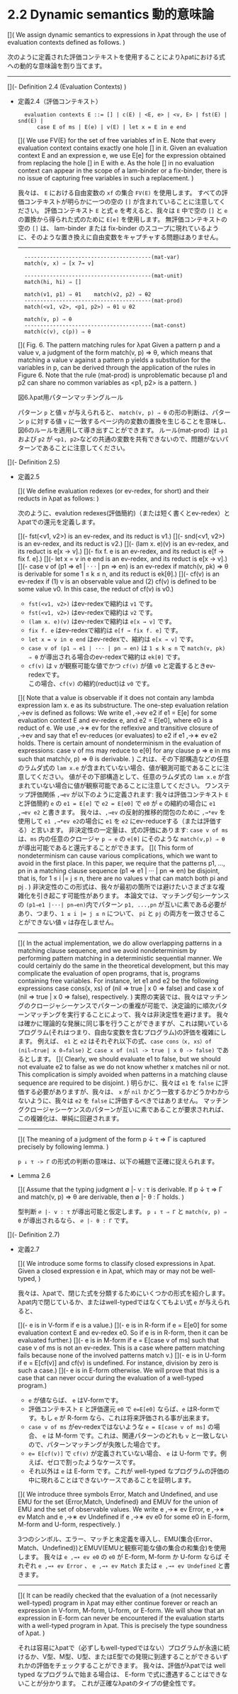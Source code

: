 # 2.2 Dynamic semantics 動的意味論

[](
We assign dynamic semantics to expressions in λpat through the use of evaluation contexts defined as follows.
)

次のように定義された評価コンテキストを使用することによりλpatにおける式への動的な意味論を割り当てます。

----

[](- Definition 2.4 (Evaluation Contexts)
)

- 定義2.4（評価コンテキスト）

		evaluation contexts E ::= [] | c(E) | <E, e> | <v, E> | fst(E) | snd(E) |
			case E of ms | E(e) | v(E) | let x = E in e end

	[](
	We use FV(E) for the set of free variables xf in E.
	Note that every evaluation context contains exactly one hole [] in it.
	Given an evaluation context E and an expression e, we use E[e] for the expression obtained from replacing the hole [] in E with e.
	As the hole [] in no evaluation context can appear in the scope of a lam-binder or a fix-binder, there is no issue of capturing free variables in such a replacement.
	)

	我々は、 `E` における自由変数の `xf` の集合 `FV(E)` を使用します。
	すべての評価コンテキストが明らかに一つの空の `[]` が含まれていることに注意してください。
	評価コンテキスト `E` と式 `e` を考えると、我々は `E` 中で空の `[]` と `e` の置換から得られた式のために `E[e]` を使用します。
	無評価コンテキストの空の `[]` は、 lam-binder または fix-binder のスコープに現れているように、そのような置き換えに自由変数をキャプチャする問題はありません。

	----

		----------------------------------------(mat-var)
		match(v, x) ⇒ [x 7→ v]

		----------------------------------------(mat-unit)
		match(hi, hi) ⇒ []

		match(v1, p1) ⇒ θ1    match(v2, p2) ⇒ θ2
		----------------------------------------(mat-prod)
		match(<v1, v2>, <p1, p2>) ⇒ θ1 ∪ θ2

		match(v, p) ⇒ θ
		----------------------------------------(mat-const)
		match(c(v), c(p)) ⇒ θ

	[](
	Fig. 6. The pattern matching rules for λpat
	Given a pattern p and a value v, a judgment of the form match(v, p) ⇒ θ, which means that matching a value v against a pattern p yields a substitution for the variables in p, can be derived through the application of the rules in Figure 6.
	Note that the rule (mat-prod) is unproblematic because p1 and p2 can share no common variables as <p1, p2> is a pattern.
	)

	図6.λpat用パターンマッチングルール

	パターン `p` と値 `v` が与えられると、 `match(v, p) ⇒ θ` の形の判断は、パターン `p` に対する値 `v` に一致するページ内の変数の置換を生じることを意味し、図6のルールを適用して導き出すことができます。
	ルール(mat-prod）は `p1` および `p2` が `<p1, p2>`などの共通の変数を共有できないので、問題がないパターンであることに注意してください。

[](- Definition 2.5)

- 定義2.5

	[](
	We define evaluation redexes (or ev-redex, for short) and their reducts in λpat as follows:
	)

	次のように、evalution redexes(評価簡約)（または短く書くとev-redex）とλpatでの還元を定義します。

	[](- fst(<v1, v2>) is an ev-redex, and its reduct is v1.)
	[](- snd(<v1, v2>) is an ev-redex, and its reduct is v2.)
	[](- (lam x. e)(v) is an ev-redex, and its reduct is e[x → v].)
	[](- fix f. e is an ev-redex, and its reduct is e[f → fix f. e].)
	[](- let x = v in e end is an ev-redex, and its reduct is e[x → v].)
	[](- case v of (p1 ⇒ e1 | · · · | pn ⇒ en) is an ev-redex if match(v, pk) ⇒ θ is derivable for some 1 ≤ k ≤ n, and its reduct is ek[θ].)
	[](- cf(v) is an ev-redex if (1) v is an observable value and (2) cf(v) is defined to be some value v0.
		In this case, the reduct of cf(v) is v0.)

	- `fst(<v1, v2>)` はev-redexで縮約は `v1` です。
	- `fst(<v1, v2>)` はev-redexで縮約は `v2` です。
	- `(lam x. e)(v)` はev-redexで縮約は `e[x → v]` です。
	- `fix f. e` はev-redexで縮約は `e[f → fix f. e]` です。
	- `let x = v in e end` はev-redexで、縮約は `e[x → v]` です。
	- `case v of (p1 ⇒ e1 | ··· | pn ⇒ en)` は `1 ≤ k ≤ n` で `match(v, pk) ⇒ θ` が導出される場合のev-redexで縮約は `ek[θ]` です。
	- `cf(v)` は `v` が観察可能な値でかつ `cf(v)` が値 `v0` と定義するときev-redexです。<br>この場合、`cf(v)` の縮約(reduct)は `v0` です。

	[](
	Note that a value is observable if it does not contain any lambda expression lam x. e as its substructure.
	The one-step evaluation relation ,→ev is defined as follows:
	We write e1 ,→ev e2 if e1 = E[e] for some evaluation context E and ev-redex e, and e2 = E[e0], where e0 is a reduct of e.
	We use ,→∗ ev for the reflexive and transitive closure of ,→ev and say that e1 ev-reduces (or evaluates) to e2 if e1 ,→∗ ev e2 holds.
	There is certain amount of nondeterminism in the evaluation of expressions: case v of ms may reduce to e[θ] for any clause p ⇒ e in ms such that match(v, p) ⇒ θ is derivable.
	)
	これは、その下部構造などの任意のラムダ式の `lam x.e` が含まれていない場合、値が観測可能であることに注意してください。
	値がその下部構造として、任意のラムダ式の `lam x.e` が含まれていない場合に値が観察可能であることに注意してください。
	ワンステップ評価関係 `,→ev` が以下のように定義されます:
	我々は評価コンテキスト `E` と評価簡約 `e` の `e1 = E[e]` で `e2 = E[e0]` で `e0` が `e` の縮約の場合に `e1 ,→ev e2` と書きます。
	我々は、`,→ev` の反射的推移的閉包のために `,→*ev` を使用して `e1 ,→*ev e2`の場合に `e1` を `e2` にev-reduceする（または評価する）と言います。
	非決定性の一定量は、式の評価にあります: `case v of ms` は、`ms` 内の任意のクロージャ `p ⇒ e` の `e[θ]` にそのような `match(v,p) ⇒ θ` が導出可能であると還元することができます。
	[](
	This form of nondeterminism can cause various complications, which we want to avoid in the first place.
	In this paper, we require that the patterns p1, ..., pn in a matching clause sequence (p1 ⇒ e1 | ··· | pn ⇒ en) be disjoint, that is, for 1 ≤ i |= j ≤ n, there are no values v that can match both pi and pj .
	)
	非決定性のこの形式は、我々が最初の箇所では避けたいさまざまな複雑化を引き起こす可能性があります。
	本論文では、マッチング句シーケンスの `(p1⇒e1 |···| pn⇒en)`内でパターン `p1, ...,pn` が互いに素である必要があり、つまり、`1 ≤ i |= j ≤ n` について、 `pi` と `pj` の両方を一致させることができない値 `v` は存在しません。

	----

	[](
	In the actual implementation, we do allow overlapping patterns in a matching clause sequence, and we avoid nondeterminism by performing pattern matching in a deterministic sequential manner.
	We could certainly do the same in the theoretical development, but this may complicate the evaluation of open programs, that is, programs containing free variables.
	For instance, let e1 and e2 be the following expressions case cons(x, xs) of (nil ⇒ true | x 0 ⇒ false) and case x of (nil ⇒ true | x 0 ⇒ false), respectively.
	)
	実際の実装では、我々はマッチングのクロージャシーケンスでパターンの重複が可能で、決定論的に順次パターンマッチングを実行することによって、我々は非決定性を避けます。
	我々は確かに理論的な発展に同じ事を行うことができますが、これは開いているプログラム(それはつまり、自由な変数を含むプログラム)の評価を複雑にします。
	例えば、 `e1` と `e2` はそれぞれ以下の式、`case cons（x, xs）of (nil⇒true| x 0⇒false)` と `case x of (nil -> true | x 0 -> false)` であるとします。
	[](
	Clearly, we should evaluate e1 to false, but we should not evaluate e2 to false as we do not know whether x matches nil or not.
	This complication is simply avoided when patterns in a matching clause sequence are required to be disjoint.
	)
	明らかに、我々は `e1` を `false` に評価する必要がありますが、我々は、 `x` が `nil` かどう一致するかどうかわからないように、我々は `e2` を `false` に評価するべきではありません。
	マッチングクロージャシーケンスのパターンが互いに素であることが要求されれば、この複雑化は、単純に回避されます。

	----

	[](
	The meaning of a judgment of the form p ↓ τ ⇒ Γ is captured precisely by following lemma.
	)

	`p ↓ τ -> Γ` の形式の判断の意味は、以下の補題で正確に捉えられます。

- Lemma 2.6

	[](
	Assume that the typing judgment ∅ |- v : τ is derivable.
	If p ↓ τ ⇒ Γ and match(v, p) ⇒ θ are derivable, then ∅ |- θ : Γ holds.
	)

	型判断 `∅ |- v : τ` が導出可能と仮定します。
	`p ↓ τ ⇒ Γ` と `match(v, p) ⇒ θ` が導出されるなら、 `∅ |- θ : Γ` です。

[](- Definition 2.7)

- 定義2.7

	[](
	We introduce some forms to classify closed expressions in λpat.
	Given a closed expression e in λpat, which may or may not be well-typed,
	)

	我々は、λpatで、閉じた式を分類するためにいくつかの形式を紹介します。
	λpat内で閉じているか、またはwell-typedではなくてもよい式 `e` が与えられると、

	[](- e is in V-form if e is a value.)
	[](- e is in R-form if e = E[e0] for some evaluation context E and ev-redex e0. So if e is in R-form, then it can be evaluated further.)
	[](- e is in M-form if e = E[case v of ms] such that case v of ms is not an ev-redex. This is a case where pattern matching fails because none of the involved patterns match v.)
	[](- e is in U-form if e = E[cf(v)] and cf(v) is undefined. For instance, division by zero is such a case.)
	[](- e is in E-form otherwise. We will prove that this is a case that can never occur during the evaluation of a well-typed program.)

	- `e` が値ならば、 `e` はV-formです。
	- 評価コンテキスト `E` と評価還元 `e0` で `e=E[e0]` ならば、`e` はR-formです。もし `e` が R-form なら、これは将来評価される事が出来ます。
	- `case v of ms` がev-redexではないような `e = E[case v of ms]` の場合、 `e` は M-form です。これは、関連パターンのどれも `v` と一致しないので、パターンマッチングが失敗した場合です。
	- `e= E[cf(v)]` で `cf(v)` が定義されていない場合、 `e` は U-form です。例えば、ゼロで割ったようなケースです。
	- それ以外は `e` は E-form です。これが well-typed なプログラムの評価の中に現れることはできないケースであることを証明します。

	[](
	We introduce three symbols Error, Match and Undefined, and use EMU for the set {Error,Match, Undefined} and EMUV for the union of EMU and the set of observable values.
	We write e ,→∗ ev Error, e ,→∗ ev Match and e ,→∗ ev Undefined if e ,→∗ ev e0 for some e0 in E-form, M-form and U-form, respectively.
	)

	3つのシンボル、エラー、マッチと未定義を導入し、EMU(集合{Error、Match、Undefined})とEMUV(EMUと観察可能な値の集合の和集合)を使用します。
	我々は `e ,→∗ ev e0` の `e0` が E-form, M-form か U-form ならば それぞれ `e ,→∗ ev Error` 、 `e ,→∗ ev Match` または `e ,→∗ ev Undefined` と書きます。

	----

	[](
	It can be readily checked that the evaluation of a (not necessarily well-typed) program in λpat may either continue forever or reach an expression in V-form, M-form, U-form, or E-form.
	We will show that an expression in E-form can never be encountered if the evaluation starts with a well-typed program in λpat.
	This is precisely the type soundness of λpat.
	)

	それは容易にλpatで（必ずしもwell-typedではない）プログラムが永遠に続けるか、V型、M型、U型、またはE型での発現に到達することができるいずれかの評価をチェックすることができます。
	我々は、評価がλpatでは well typed なプログラムで始まる場合は、 E-form で式に遭遇することはできないことが分かります。
	これが正確なλpatのタイプの健全性です。
